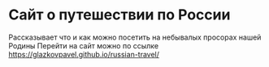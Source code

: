 # Сайт о путешествии по России
Рассказывает что и как можно посетить на небывалых просорах нашей Родины
Перейти на сайт можно по ссылке https://glazkovpavel.github.io/russian-travel/
